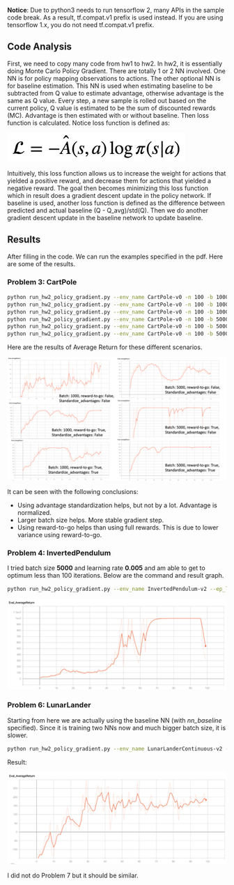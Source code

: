 **Notice**: Due to python3 needs to run tensorflow 2, many APIs in the sample code break. As a result, tf.compat.v1 prefix is used instead. If you are using tensorflow 1.x, you do not need tf.compat.v1 prefix.

## Code Analysis

First, we need to copy many code from hw1 to hw2. In hw2, it is essentially doing Monte Carlo Policy Gradient. There are totally 1 or 2 NN involved. One NN is for policy mapping observations to actions. The other optional NN is for baseline estimation.
This NN is used when estimating baseline to be subtracted from Q value to estimate advantage, otherwise advantage is the same as Q value.
Every step, a new sample is rolled out based on the current policy, Q value is estimated to be the sum of discounted rewards (MC). Advantage is then estimated with or without baseline. Then loss function is calculated.
Notice loss function is defined as:

![pg_loss](cs285/images/pg_loss.png)

Intuitively, this loss function allows us to increase the weight for actions that yielded a positive reward, and decrease them for actions that yielded a negative reward.
The goal then becomes minimizing this loss function which in result does a gradient descent update in the policy network. If baseline is used, another loss function is defined as
the difference between predicted and actual baseline (Q - Q_avg)/std(Q). Then we do another gradient descent update in the baseline network to update baseline.

## Results

After filling in the code. We can run the examples specified in the pdf. Here are some of the results.

### Problem 3: CartPole

```bash
python run_hw2_policy_gradient.py --env_name CartPole-v0 -n 100 -b 1000 -dsa --exp_name sb_no_rtg_dsa
python run_hw2_policy_gradient.py --env_name CartPole-v0 -n 100 -b 1000 -rtg -dsa --exp_name sb_rtg_dsa
python run_hw2_policy_gradient.py --env_name CartPole-v0 -n 100 -b 1000 -rtg --exp_name sb_rtg_na
python run_hw2_policy_gradient.py --env_name CartPole-v0 -n 100 -b 5000 -dsa --exp_name lb_no_rtg_dsa
python run_hw2_policy_gradient.py --env_name CartPole-v0 -n 100 -b 5000 -rtg - dsa --exp_name lb_rtg_dsa
python run_hw2_policy_gradient.py --env_name CartPole-v0 -n 100 -b 5000 -rtg --exp_name lb_rtg_na
```

Here are the results of Average Return for these different scenarios.

![p3](cs285/images/p3.png)

It can be seen with the following conclusions:
* Using advantage standardization helps, but not by a lot. Advantage is normalized.
* Larger batch size helps. More stable gradient step.
* Using reward-to-go helps than using full rewards. This is due to lower variance using reward-to-go.

### Problem 4: InvertedPendulum

I tried batch size **5000** and learning rate **0.005** and am able to get to optimum less than 100 iterations. Below are the command and result graph.

```bash
python run_hw2_policy_gradient.py --env_name InvertedPendulum-v2 --ep_len 1000 --discount 0.9 -n 100 -l 2 -s 64 -b 5000 -lr 0.005 -rtg --exp_name ip_5000_5e-3
```

![p4](cs285/images/p4.png)

### Problem 6: LunarLander

Starting from here we are actually using the baseline NN (with *nn_baseline* specified). Since it is training two NNs now and much bigger batch size, it is slower.

```bash
python run_hw2_policy_gradient.py --env_name LunarLanderContinuous-v2 --ep_len 1000 --discount 0.99 -n 100 -l 2 -s 64 -b 40000 -lr 0.005 -rtg --nn_baseline --exp_name ll_b40000_r0.005
```

Result:

![p6](cs285/images/p6.png)

I did not do Problem 7 but it should be similar.